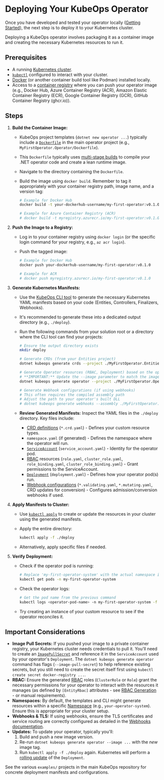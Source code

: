 # Deploying Your KubeOps Operator

Once you have developed and tested your operator locally ([Getting Started](./getting-started.md)), the next step is to deploy it to your Kubernetes cluster.

Deploying a KubeOps operator involves packaging it as a container image and creating the necessary Kubernetes resources to run it.

## Prerequisites

*   A running [Kubernetes cluster](https://kubernetes.io/docs/setup/).
*   [`kubectl`](https://kubernetes.io/docs/tasks/tools/install-kubectl/) configured to interact with your cluster.
*   [Docker](https://www.docker.com/get-started) (or another container build tool like Podman) installed locally.
*   Access to a [container registry](https://docs.docker.com/docker-hub/repos/) where you can push your operator image (e.g., Docker Hub, Azure Container Registry (ACR), Amazon Elastic Container Registry (ECR), Google Container Registry (GCR), GitHub Container Registry (ghcr.io)).

## Steps

1.  **Build the Container Image:**
    *   KubeOps project templates (`dotnet new operator ...`) typically include a [`Dockerfile`](https://docs.docker.com/develop/develop-images/dockerfile_best-practices/) in the main operator project (e.g., `MyFirstOperator.Operator/Dockerfile`).
    *   This `Dockerfile` typically uses [multi-stage builds](https://docs.docker.com/build/building/multi-stage/) to compile your .NET operator code and create a lean runtime image.
    *   Navigate to the directory containing the `Dockerfile`.
    *   Build the image using `docker build`. Remember to tag it appropriately with your container registry path, image name, and a version tag:

        ```bash
        # Example for Docker Hub
        docker build -t your-dockerhub-username/my-first-operator:v0.1.0 .

        # Example for Azure Container Registry (ACR)
        # docker build -t myregistry.azurecr.io/my-first-operator:v0.1.0 .
        ```

2.  **Push the Image to a Registry:**
    *   Log in to your container registry using `docker login` (or the specific login command for your registry, e.g., `az acr login`).
    *   Push the tagged image:

        ```bash
        # Example for Docker Hub
        docker push your-dockerhub-username/my-first-operator:v0.1.0

        # Example for ACR
        # docker push myregistry.azurecr.io/my-first-operator:v0.1.0
        ```

3.  **Generate Kubernetes Manifests:**
    *   Use the [KubeOps CLI tool](./cli.md) to generate the necessary Kubernetes YAML manifests based on your code (Entities, Controllers, Finalizers, Webhooks).
    *   It's recommended to generate these into a dedicated output directory (e.g., `./deploy`).
    *   Run the following commands from your solution root or a directory where the CLI tool can find your projects:

        ```bash
        # Ensure the output directory exists
        mkdir deploy

        # Generate CRDs (from your Entities project)
        dotnet kubeops generate crds --project ./MyFirstOperator.Entities/MyFirstOperator.Entities.csproj --output-path ./deploy

        # Generate Operator resources (RBAC, Deployment) based on the operator project
        # **IMPORTANT:** Update the --image parameter to match the image you pushed!
        dotnet kubeops generate operator --project ./MyFirstOperator.Operator/MyFirstOperator.Operator.csproj --image your-dockerhub-username/my-first-operator:v0.1.0 --output-path ./deploy

        # Generate Webhook configurations (if using webhooks)
        # This often requires the compiled assembly path
        # Adjust the path to your operator's built DLL
        # dotnet kubeops generate webhooks --assembly ./MyFirstOperator.Operator/bin/Debug/net8.0/MyFirstOperator.Operator.dll --output-path ./deploy
        ```
    *   **Review Generated Manifests:** Inspect the YAML files in the `./deploy` directory. Key files include:
        *   [CRD definitions](https://kubernetes.io/docs/tasks/extend-kubernetes/custom-resources/custom-resource-definitions/) (`*.crd.yaml`) - Defines your custom resource types.
        *   `namespace.yaml` (if generated) - Defines the namespace where the operator will run.
        *   [`ServiceAccount`](https://kubernetes.io/docs/tasks/configure-pod-container/configure-service-account/) (`service_account.yaml`) - Identity for the operator pod.
        *   [RBAC](https://kubernetes.io/docs/reference/access-authn-authz/rbac/) resources (`role.yaml`, `cluster_role.yaml`, `role_binding.yaml`, `cluster_role_binding.yaml`) - Grant permissions to the ServiceAccount.
        *   [`Deployment`](https://kubernetes.io/docs/concepts/workloads/controllers/deployment/) (`deployment.yaml`) - Defines how your operator pod(s) run.
        *   [Webhook configurations](https://kubernetes.io/docs/reference/access-authn-authz/extensible-admission-controllers/#webhook-configuration) (`*.validating.yaml`, `*.mutating.yaml`, CRD updates for conversion) - Configures admission/conversion webhooks if used.

4.  **Apply Manifests to Cluster:**
    *   Use [`kubectl apply`](https://kubernetes.io/docs/reference/generated/kubectl/kubectl-commands#apply) to create or update the resources in your cluster using the generated manifests.
    *   Apply the entire directory:

        ```bash
        kubectl apply -f ./deploy
        ```
    *   Alternatively, apply specific files if needed.

5.  **Verify Deployment:**
    *   Check if the operator pod is running:
        ```bash
        # Replace 'my-first-operator-system' with the actual namespace if different
        kubectl get pods -n my-first-operator-system 
        ```
    *   Check the operator logs:
        ```bash
        # Get the pod name from the previous command
        kubectl logs <operator-pod-name> -n my-first-operator-system -f
        ```
    *   Try creating an instance of your custom resource to see if the operator reconciles it.

## Important Considerations

*   **Image Pull Secrets:** If you pushed your image to a private container registry, your Kubernetes cluster needs credentials to pull it. You'll need to create an [`ImagePullSecret`](https://kubernetes.io/docs/tasks/configure-pod-container/pull-image-private-registry/) and reference it in the `ServiceAccount` used by your operator's `Deployment`. The `dotnet kubeops generate operator` command has flags (`--image-pull-secret`) to help reference existing secrets, but you still need to create the secret itself first using `kubectl create secret docker-registry ...`.
*   **RBAC:** Ensure the generated [RBAC](https://kubernetes.io/docs/reference/access-authn-authz/rbac/) roles (`ClusterRole` or `Role`) grant the necessary permissions for your operator to interact with the resources it manages (as defined by `[EntityRbac]` attributes - see [RBAC Generation](./rbac-generation.md) - or manual requirements).
*   **Namespaces:** By default, the templates and CLI might generate resources within a specific [Namespace](https://kubernetes.io/docs/concepts/overview/working-with-objects/namespaces/) (e.g., `your-operator-system`). Ensure this is appropriate for your cluster setup.
*   **Webhooks & TLS:** If using webhooks, ensure the TLS certificates and service routing are correctly configured as detailed in the [Webhooks documentation](./webhooks.md).
*   **Updates:** To update your operator, typically you'll:
    1.  Build and push a new image version.
    2.  Re-run `dotnet kubeops generate operator --image ...` with the *new* image tag.
    3.  Run `kubectl apply -f ./deploy` again. Kubernetes will perform a [rolling update](https://kubernetes.io/docs/concepts/workloads/controllers/deployment/#rolling-update-deployment) of the `Deployment`.

See the various `examples/` projects in the main KubeOps repository for concrete deployment manifests and configurations.
